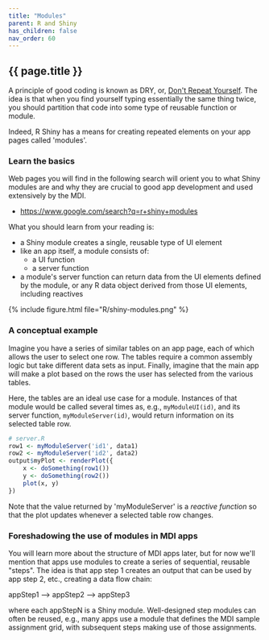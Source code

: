```yaml
---
title: "Modules"
parent: R and Shiny
has_children: false
nav_order: 60
---
```


## {{ page.title }}

A principle of good coding is known as DRY,
or, [Don't Repeat Yourself](https://en.wikipedia.org/wiki/Don%27t_repeat_yourself). 
The idea is that when you find yourself
typing essentially the same thing twice, you should partition that code
into some type of reusable function or module. 

Indeed, R Shiny has a means for creating repeated
elements on your app pages called 'modules'.

### Learn the basics

Web pages you will find in the following search will
orient you to what Shiny modules are and why they are crucial
to good app development and used extensively by the MDI.

- <https://www.google.com/search?q=r+shiny+modules>

What you should learn from your reading is:

- a Shiny module creates a single, reusable type of UI element
- like an app itself, a module consists of:
    - a UI function
    - a server function
- a module's server function can return data from the UI elements defined by the module, or any R data object derived from those UI elements, including reactives

{% include figure.html file="R/shiny-modules.png" %}

### A conceptual example

Imagine you have a series of similar 
tables on an app page, each of which allows the user to select one row. The
tables require a common assembly logic but take different data 
sets as input. Finally, imagine that the main app will make a plot based on the rows
the user has selected from the various tables.

Here, the tables are an ideal use case for a module. Instances of that
module would be called several times as, e.g., <code>myModuleUI(id)</code>, 
and its server function, <code>myModuleServer(id)</code>, would return 
information on its selected table row. 

```r
# server.R
row1 <- myModuleServer('id1', data1)
row2 <- myModuleServer('id2', data2)
output$myPlot <- renderPlot({
    x <- doSomething(row1())
    y <- doSomething(row2())
    plot(x, y)
})
```

Note that the value returned by 'myModuleServer' is a _reactive function_
so that the plot updates whenever a selected table row changes.

### Foreshadowing the use of modules in MDI apps

You will learn more about the structure of MDI apps later, 
but for now we'll mention that apps use modules to create
a series of sequential, reusable "steps". The idea is that app step 1
creates an output that can be used by app step 2, etc., 
creating a data flow chain:

appStep1 --> appStep2 --> appStep3

where each appStepN is a Shiny module. Well-designed step modules can 
often be reused, e.g., many apps use a module that defines
the MDI sample assignment grid, with subsequent steps making use
of those assignments.
